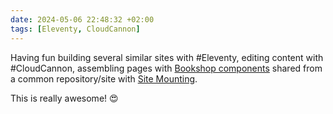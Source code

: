 ```yaml
---
date: 2024-05-06 22:48:32 +02:00
tags: [Eleventy, CloudCannon]
---
```


Having fun building several similar sites with #Eleventy, editing content with #CloudCannon, assembling pages with [Bookshop components](https://cloudcannon.com/documentation/guides/bookshop-eleventy-guide/) shared from a common repository/site with [Site Mounting](https://cloudcannon.com/documentation/articles/site-mounting/).

This is really awesome! 😍